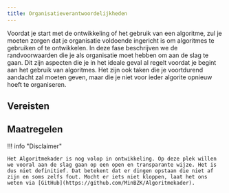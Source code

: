 ```yaml
--- 
title: Organisatieverantwoordelijkheden
---
```


Voordat je start met de ontwikkeling of het gebruik van een algoritme, zul je moeten zorgen dat je organisatie voldoende ingericht is om algoritmes te gebruiken of te ontwikkelen. 
In deze fase beschrijven we de randvoorwaarden die je als organisatie moet hebben om aan de slag te gaan. Dit zijn aspecten die je in het ideale geval al regelt voordat je begint aan het gebruik van algoritmes.
Het zijn ook taken die je voortdurend aandacht zal moeten geven, maar die je niet voor ieder algorite opnieuw hoeft te organiseren. 

## Vereisten

<!-- list_vereisten levenscyclus/organisatieverantwoordelijkheden no-rol no-levenscyclus no-search no-onderwerp -->

## Maatregelen

<!-- list_maatregelen levenscyclus/organisatieverantwoordelijkheden no-rol no-levenscyclus no-search no-onderwerp -->


!!! info "Disclaimer"

    Het Algoritmekader is nog volop in ontwikkeling. Op deze plek willen we vooral aan de slag gaan op een open en transparante wijze. Het is dus niet definitief. Dat betekent dat er dingen opstaan die niet af zijn en soms zelfs fout. Mocht er iets niet kloppen, laat het ons weten via [GitHub](https://github.com/MinBZK/Algoritmekader).
